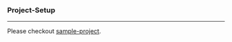### Project-Setup
---

Please checkout [sample-project](https://gitlab.com/sofiinc/data-science-risk/project-sample).
